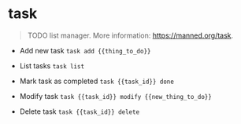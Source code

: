 # task
> TODO list manager.
> More information: <https://manned.org/task>.

- Add new task
`task add {{thing_to_do}}`

- List tasks
`task list`

- Mark task as completed
`task {{task_id}} done`

- Modify task
`task {{task_id}} modify {{new_thing_to_do}}`

- Delete task
`task {{task_id}} delete`
